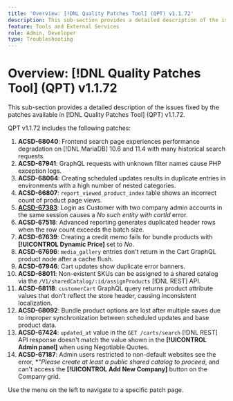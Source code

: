 ```yaml
---
title: 'Overview: [!DNL Quality Patches Tool] (QPT) v1.1.72'
description: This sub-section provides a detailed description of the issues fixed by the patches available in [!DNL Quality Patches Tool] (QPT) v1.1.72.
feature: Tools and External Services
role: Admin, Developer
type: Troubleshooting
---
```

# Overview: [!DNL Quality Patches Tool] (QPT) v1.1.72

This sub-section provides a detailed description of the issues fixed by the patches available in [!DNL Quality Patches Tool] (QPT) v1.1.72.

QPT v1.1.72 includes the following patches:
1. **ACSD-68040**: Frontend search page experiences performance degradation on [!DNL MariaDB] 10.6 and 11.4 with many historical search requests.
1. **ACSD-67941**: GraphQL requests with unknown filter names cause PHP exception logs.
1. **ACSD-68064**: Creating scheduled updates results in duplicate entries in environments with a high number of nested categories.
1. **ACSD-66807**: `report_viewed_product_index` table shows an incorrect count of product page views.
1. **[ACSD-67383](/help/tools/quality-patches-tool/patches-available-in-qpt/v1-1-72/acsd-67383.md)**: Login as Customer with two company admin accounts in the same session causes a *No such entity with cartId* error.
1. **ACSD-67518**: Advanced reporting generates duplicated header rows when the row count exceeds the batch size.
1. **ACSD-67639**: Creating a credit memo fails for bundle products with **[!UICONTROL Dynamic Price]** set to *No*.
1. **ACSD-67696**: `media_gallery` entries don't return in the Cart GraphQL product node after a cache flush.
1. **ACSD-67946**: Cart updates show duplicate error banners.
1. **ACSD-68011**: Non-existent SKUs can be assigned to a shared catalog via the `/V1/sharedCatalog/:id/assignProducts` [!DNL REST] API.
1. **ACSD-68118**: `customerCart` GraphQL query returns product attribute values that don't reflect the store header, causing inconsistent localization.
1. **ACSD-68092**: Bundle product options are lost after multiple saves due to improper synchronization between scheduled updates and base product data.
1. **ACSD-67424**: `updated_at` value in the `GET /carts/search` [!DNL REST] API response doesn't match the value shown in the **[!UICONTROL Admin panel]** when using Negotiable Quotes.
1. **ACSD-67187**: Admin users restricted to non-default websites see the error, *"*Please create at least a public shared catalog to proceed*, and can't access the **[!UICONTROL Add New Company]** button on the Company grid.

Use the menu on the left to navigate to a specific patch page.
